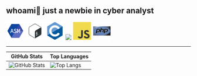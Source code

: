 <div class="presentacion">
  <h2>whoami👋 just a newbie in cyber analyst </h2>
</div>

<!-- <img src="https://github.com/usagi143/usagi143/blob/main/src/cinnamoroll.png?raw=true" height="50"/> -->

<div class="lenguajes">
  <img src="https://github.com/usagi143/usagi143/blob/main/src/icons8-assembly-96.png?raw=true" height="50"/>
  <img src="https://github.com/usagi143/usagi143/blob/main/src/bash-scripting.svg?raw=true" height="50"/>
  <img src="https://github.com/usagi143/usagi143/blob/main/src/c-original.svg?raw=true" height="50"/>
  <img src = 'https://github.com/MarikIshtar007/MarikIshtar007/blob/master/images/python2.png' height='50'/> 
  <img src="https://github.com/usagi143/usagi143/blob/main/src/js.svg?raw=true" height="50"/>
  <img src="https://github.com/usagi143/usagi143/blob/main/src/php.svg?raw=true" height="50"/>
</div>

<hr>

| GitHub Stats | Top Languages |
|-------------|--------------|
| ![GitHub Stats](https://github-readme-stats.vercel.app/api?username=usagi143&show_icons=true&theme=radical) | ![Top Langs](https://github-readme-stats.vercel.app/api/top-langs/?username=usagi143&layout=compact&theme=radical) |


  <!--  e.g. dark, radical, merko, gruvbox, tokyonight, onedark, cobalt, synthwave, highcontrast, dracula). -->
